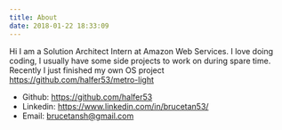 ```yaml
---
title: About
date: 2018-01-22 18:33:09
---
```


Hi I am a Solution Architect Intern at Amazon Web Services. I love doing coding, I usually have some side projects to work on during spare time. Recently I just finished my own OS project <https://github.com/halfer53/metro-light>

  - Github: <https://github.com/halfer53>
  - Linkedin: <https://www.linkedin.com/in/brucetan53/>
  - Email: <brucetansh@gmail.com>
